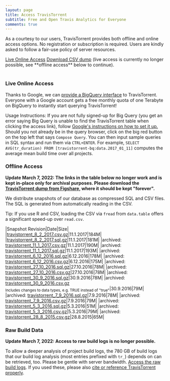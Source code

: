 ```yaml
---
layout: page
title: Access TravisTorrent
subtitle: Free and Open Travis Analytics for Everyone
comments: true
---
```


As a courtesy to our users, TravisTorrent provides both offline and online
access options. No registration or subscription is required. Users are kindly asked to follow a fair-use policy of server resources.

<div class="get-started-wrap"><a class="btn btn-success btn-lg get-started-btn" href="https://bigquery.cloud.google.com/table/travistorrent-bq:data.2017_02_08?tab=schema">Live Online Access</a> <a class="btn btn-success btn-lg get-started-btn" href="/dumps/travistorrent_8_2_2017.sql.gz">Download CSV dump</a> (live access is currently no longer possible, see **offline access** below to continue).</div>
<br>

### Live Online Access
Thanks to Google, we can [provide a BigQuery interface](https://bigquery.cloud.google.com/table/travistorrent-bq:data.2017_01_11?tab=schema) to TravisTorrent. Everyone with a Google account gets a free monthly quota of one Terabyte on BigQuery to instantly start querying TravisTorrent!

Usage Instructions:  If you are not fully signed-up for Big Query (you get an error saying Big Query is unable to find the TravisTorrent table when clicking the access link), follow [Google's instructions on how to set it up.](https://cloud.google.com/blog/big-data/2017/01/how-to-run-a-terabyte-of-google-bigquery-queries-each-month-without-a-credit-card) Should you not already be in the query browser, click on the big red button on the top left that says `Compose Query`. You can then input sample queries in SQL syntax and run them via `CTRL+ENTER`.  For example, ``SELECT AVG(tr_duration) FROM [travistorrent-bq:data.2017_01_11]`` computes the average mean build time over all projects. 

### Offline Access
**Update March 7, 2022: The links in the table below no longer work and is kept in-place only for archival purposes. Please download the [TravisTorrent dump from Figshare,](https://doi.org/10.6084/m9.figshare.19314170) where it should be kept "forever".**

We distribute snapshots of our database as compressed SQL and CSV files. The SQL is generated from automatically reading in the CSV.

Tip: If you use R and CSV, loading the CSV via `fread` from `data.table` offers a significant speed-up over `read.csv`.

|Snapshot Revision|Date|Size|
|[travistorrent_8_2_2017.csv.gz](/dumps/travistorrent_8_2_2017.csv.gz)|11.1.2017|184M|
|[travistorrent_8_2_2017.sql.gz](/dumps/travistorrent_8_2_2017.sql.gz)|11.1.2017|181M|
|archived: [travistorrent_11_1_2017.csv.gz](/dumps/travistorrent_11_1_2017.csv.gz)|11.1.2017|190M|
|archived: [travistorrent_11_1_2017.sql.gz](/dumps/travistorrent_11_1_2017.sql.gz)|11.1.2017|193M|
|archived: [travistorrent_6_12_2016.sql.gz](/dumps/travistorrent_6_12_2016.sql.gz)|6.12.2016|178M|
|archived: [travistorrent_6_12_2016.csv.gz](/dumps/travistorrent_6_12_2016.csv.gz)|6.12.2016|175M|
|archived: [travistorrent_27_10_2016.sql.gz](/dumps/travistorrent_27_10_2016.sql.gz)|27.10.2016|78M|
|archived: [travistorrent_27_10_2016.csv.gz](/dumps/travistorrent_27_10_2016.csv.gz)|27.10.2016|78M|
|archived: [travistorrent_30_9_2016.sql.gz](/dumps/travistorrent_30_9_2016.sql.gz)|30.9.2016|78M|
|archived: [travistorrent_30_9_2016.csv.gz](/dumps/travistorrent_30_9_2016.csv.gz) <br><sub>Includes changes to data types, e.g. TRUE instead of "true"</sub>|30.9.2016|79M|
|archived: [travistorrent_7_9_2016.sql.gz](/dumps/travistorrent_7_9_2016.sql.gz)|7.9.2016|78M|
|archived: [travistorrent_7_9_2016.csv.gz](/dumps/travistorrent_7_9_2016.csv.gz)|7.9.2016|79M|
|archived: [travistorrent_5_3_2016.sql.gz](/dumps/travistorrent_5_3_2016.sql.gz)|5.3.2016|51M|
|archived: [travistorrent_5_3_2016.csv.gz](/dumps/travistorrent_5_3_2016.csv.gz)|5.3.2016|79M|
|archived: [travistorrent_28_8_2015.csv.gz](/dumps/travistorrent_28_8_2015.csv.gz)|28.8.2015|65M|

### Raw Build Data
**Update March 7, 2022: Access to raw build logs is no longer possible.**

To allow a deeper analysis of project build logs, the 780 GB of build logs that our build log analysis (most entries prefixed with `tr_`) depends on can be retrieved, too. Please be gentle with server bandwidth. [Access the raw build logs](#). If you used these, please also [cite or reference TravisTorrent properly](/#cite).
